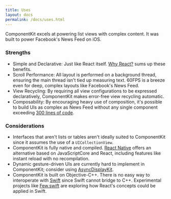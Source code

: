 ```yaml
---
title: Uses
layout: docs
permalink: /docs/uses.html
---
```


ComponentKit excels at powering list views with complex content. It was built to power Facebook's News Feed on iOS.

### Strengths

- Simple and Declarative: Just like React itself. [Why React?](http://facebook.github.io/react/docs/why-react.html) sums up these benefits.
- Scroll Performance: All layout is performed on a background thread, ensuring the main thread isn't tied up measuring text. 60FPS is a breeze even for deep, complex layouts like Facebook's News Feed.
- View Recycling: By requiring all view configurations to be expressed declaratively, ComponentKit makes error-free view recycling automatic.
- Composability: By encouraging heavy use of composition, it's possible to build UIs as complex as News Feed without any single component exceeding [300 lines of code](under-300-lines.html).

### Considerations

- Interfaces that aren't lists or tables aren't ideally suited to ComponentKit since it assumes the use of a `UICollectionView`.
- ComponentKit is fully native and compiled. [React Native](https://github.com/facebook/react-native) offers an alternative based on JavaScriptCore and React, including features like instant reload with no recompilation.
- Dynamic gesture-driven UIs are currently  hard to implement in ComponentKit; consider&nbsp;using&nbsp;[AsyncDisplayKit](http://asyncdisplaykit.org).
- ComponentKit is built on Objective-C++. There is no easy way to interoperate with [Swift](https://developer.apple.com/swift/) since Swift cannot bridge to C++. Experimental projects like [Few.swift](https://github.com/joshaber/Few.swift) are exploring how React's concepts could be applied in Swift.
